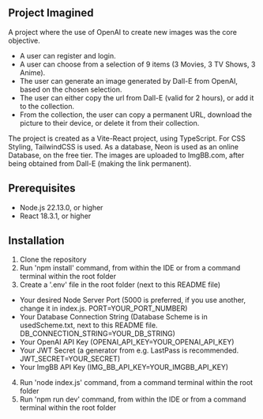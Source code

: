 ## Project Imagined
A project where the use of OpenAI to create new images was the core objective.

- A user can register and login.
- A user can choose from a selection of 9 items (3 Movies, 3 TV Shows, 3 Anime).
- The user can generate an image generated by Dall-E from OpenAI, based on the chosen selection.
- The user can either copy the url from Dall-E (valid for 2 hours), or add it to the collection.
- From the collection, the user can copy a permanent URL, download the picture to their device, or delete it from their collection.

The project is created as a Vite-React project, using TypeScript. For CSS Styling, TailwindCSS is used. As a database, Neon is used as an online Database, on the free tier. The images are uploaded to ImgBB.com, after being obtained from Dall-E (making the link permanent).

## Prerequisites
- Node.js 22.13.0, or higher
- React 18.3.1, or higher

## Installation
1. Clone the repository
2. Run 'npm install' command, from within the IDE or from a command terminal within the root folder
3. Create a '.env' file in the root folder (next to this README file)
- Your desired Node Server Port (5000 is preferred, if you use another, change it in index.js. PORT=YOUR_PORT_NUMBER)
- Your Database Connection String (Database Scheme is in usedScheme.txt, next to this README file. DB_CONNECTION_STRING=YOUR_DB_STRING)
- Your OpenAI API Key (OPENAI_API_KEY=YOUR_OPENAI_API_KEY)
- Your JWT Secret (a generator from e.g. LastPass is recommended. JWT_SECRET=YOUR_SECRET)
- Your ImgBB API Key (IMG_BB_API_KEY=YOUR_IMGBB_API_KEY)
4. Run 'node index.js' command, from a command terminal within the root folder
5. Run 'npm run dev' command, from within the IDE or from a command terminal within the root folder